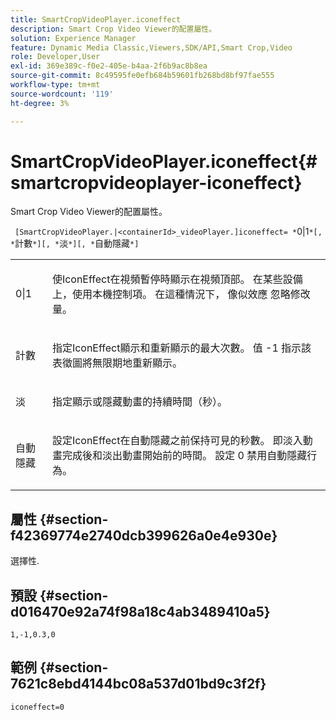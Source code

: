 ```yaml
---
title: SmartCropVideoPlayer.iconeffect
description: Smart Crop Video Viewer的配置屬性。
solution: Experience Manager
feature: Dynamic Media Classic,Viewers,SDK/API,Smart Crop,Video
role: Developer,User
exl-id: 369e389c-f0e2-405e-b4aa-2f6b9ac8b8ea
source-git-commit: 8c49595fe0efb684b59601fb268bd8bf97fae555
workflow-type: tm+mt
source-wordcount: '119'
ht-degree: 3%

---
```


# SmartCropVideoPlayer.iconeffect{#smartcropvideoplayer-iconeffect}

Smart Crop Video Viewer的配置屬性。

` [SmartCropVideoPlayer.|<containerId>_videoPlayer.]iconeffect= *`0|1`*[, *`計數`*][, *`淡`*][, *`自動隱藏`*]`

<table id="table_C616483932C2482CA9794DDD7313FD7C"> 
 <tbody> 
  <tr> 
   <td colname="col1"> <p> <span class="codeph"> <span class="varname"> 0|1</span> </span> </p> </td> 
   <td colname="col2"> <p> 使IconEffect在視頻暫停時顯示在視頻頂部。 在某些設備上，使用本機控制項。 在這種情況下， <span class="codeph"> 像似效應</span> 忽略修改量。 </p> </td> 
  </tr> 
  <tr> 
   <td colname="col1"> <p> <span class="codeph"> <span class="varname"> 計數</span> </span> </p> </td> 
   <td colname="col2"> <p> 指定IconEffect顯示和重新顯示的最大次數。 值 <span class="codeph"> -1</span> 指示該表徵圖將無限期地重新顯示。 </p> </td> 
  </tr> 
  <tr> 
   <td colname="col1"> <p> <span class="codeph"> <span class="varname"> 淡</span> </span> </p> </td> 
   <td colname="col2"> <p> 指定顯示或隱藏動畫的持續時間（秒）。 </p> </td> 
  </tr> 
  <tr> 
   <td colname="col1"> <p> <span class="codeph"> <span class="varname"> 自動隱藏</span> </span> </p> </td> 
   <td colname="col2"> <p> 設定IconEffect在自動隱藏之前保持可見的秒數。 即淡入動畫完成後和淡出動畫開始前的時間。 設定 <span class="codeph"> 0</span> 禁用自動隱藏行為。 </p> </td> 
  </tr> 
 </tbody> 
</table>

## 屬性 {#section-f42369774e2740dcb399626a0e4e930e}

選擇性.

## 預設 {#section-d016470e92a74f98a18c4ab3489410a5}

`1,-1,0.3,0`

## 範例 {#section-7621c8ebd4144bc08a537d01bd9c3f2f}

```
iconeffect=0
```
